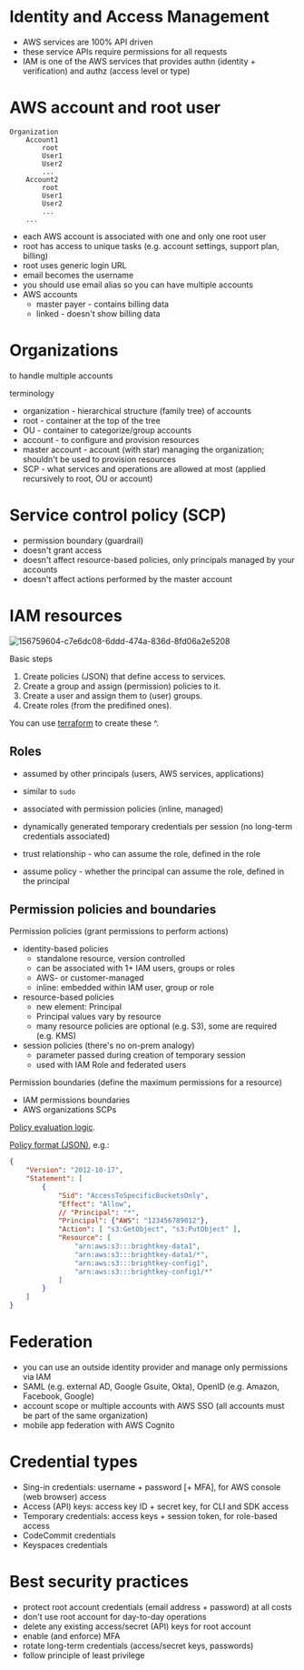 # Identity and Access Management

* AWS services are 100% API driven
* these service APIs require permissions for all requests
* IAM is one of the AWS services that provides authn (identity + verification) and authz (access level or type)

# AWS account and root user

```plain
Organization
    Account1
        root
        User1
        User2
        ...
    Account2
        root
        User1
        User2
        ...
    ...
```

* each AWS account is associated with one and only one root user
* root has access to unique tasks (e.g. account settings, support plan, billing)
* root uses generic login URL
* email becomes the username
* you should use email alias so you can have multiple accounts
* AWS accounts
  * master payer - contains billing data
  * linked - doesn't show billing data

# Organizations

to handle multiple accounts

terminology
* organization - hierarchical structure (family tree) of accounts
* root - container at the top of the tree
* OU - container to categorize/group accounts
* account - to configure and provision resources
* master account - account (with star) managing the organization; shouldn't be used to provision resources 
* SCP - what services and operations are allowed at most (applied recursively to root, OU or account)

# Service control policy (SCP)

* permission boundary (guardrail)
* doesn't grant access
* doesn't affect resource-based policies, only principals managed by your accounts
* doesn't affect actions performed by the master account

# IAM resources

![156759604-c7e6dc08-6ddd-474a-836d-8fd06a2e5208](https://user-images.githubusercontent.com/1047259/184610339-fa8c4a0c-b853-4dcc-a05f-2d8f9b6960a9.png)

Basic steps

1. Create policies (JSON) that define access to services.
2. Create a group and assign (permission) policies to it.
3. Create a user and assign them to (user) groups.
4. Create roles (from the predifined ones).

You can use [terraform](https://github.com/vallard/EKS-Training/blob/master/segment02-iam/iam.tf) to create these ^.

## Roles

* assumed by other principals (users, AWS services, applications)
* similar to `sudo`
* associated with permission policies (inline, managed)
* dynamically generated temporary credentials per session (no long-term credentials associated)

* trust relationship - who can assume the role, defined in the role
* assume policy - whether the principal can assume the role, defined in the principal

## Permission policies and boundaries

Permission policies (grant permissions to perform actions)

* identity-based policies
  * standalone resource, version controlled
  * can be associated with 1+ IAM users, groups or roles
  * AWS- or customer-managed
  * inline: embedded within IAM user, group or role
* resource-based policies
  * new element: Principal
  * Principal values vary by resource
  * many resource policies are optional (e.g. S3), some are required (e.g. KMS)
* session policies (there's no on-prem analogy)
  * parameter passed during creation of temporary session
  * used with IAM Role and federated users
 
Permission boundaries (define the maximum permissions for a resource)

* IAM permissions boundaries
* AWS organizations SCPs

[Policy evaluation logic](https://docs.aws.amazon.com/IAM/latest/UserGuide/reference_policies_evaluation-logic.html#policy-eval-denyallow).

[Policy format (JSON)](https://docs.aws.amazon.com/IAM/latest/UserGuide/reference_policies_grammar.html), e.g.:

```json
{
    "Version": "2012-10-17",
    "Statement": [
        {
            "Sid": "AccessToSpecificBucketsOnly",
            "Effect": "Allow",
            // "Principal": "*",
            "Principal": {"AWS": "123456789012"},
            "Action": [ "s3:GetObject", "s3:PutObject" ],
            "Resource": [
                "arn:aws:s3:::brightkey-data1",
                "arn:aws:s3:::brightkey-data1/*",
                "arn:aws:s3:::brightkey-config1",
                "arn:aws:s3:::brightkey-config1/*"
            ]
        }
    ]
}
```

# Federation

* you can use an outside identity provider and manage only permissions via IAM
* SAML (e.g. external AD, Google Gsuite, Okta), OpenID (e.g. Amazon, Facebook, Google)
* account scope or multiple accounts with AWS SSO (all accounts must be part of the same organization)
* mobile app federation with AWS Cognito

# Credential types

* Sing-in credentials: username + password [+ MFA], for AWS console (web browser) access
* Access (API) keys: access key ID + secret key, for CLI and SDK access
* Temporary credentials: access keys + session token, for role-based access
* CodeCommit credentials
* Keyspaces credentials

# Best security practices

* protect root account credentials (email address + password) at all costs
* don't use root account for day-to-day operations
* delete any existing access/secret (API) keys for root account
* enable (and enforce) MFA
* rotate long-term credentials (access/secret keys, passwords)
* follow principle of least privilege
